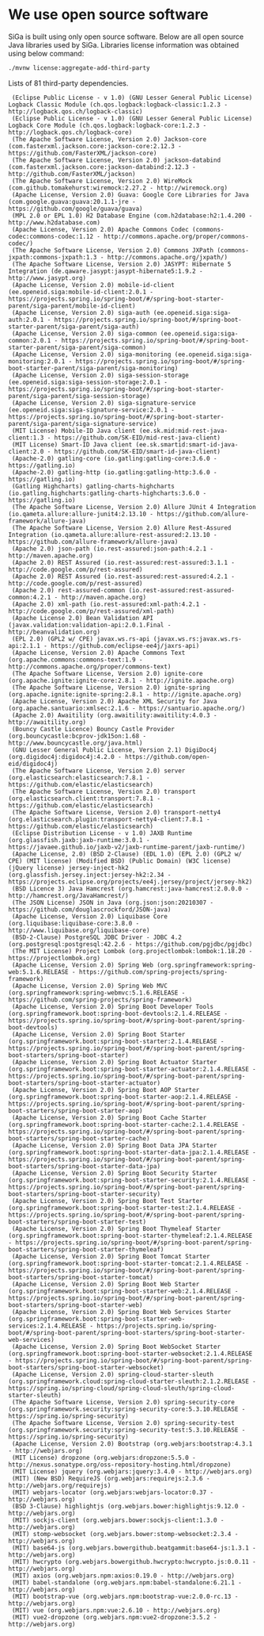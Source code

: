 # We use open source software
SiGa is built using only open source software. Below are all open source Java libraries used by SiGa. 
Libraries license information was obtained using below command:

```bash
./mvnw license:aggregate-add-third-party
```

Lists of 81 third-party dependencies.

     (Eclipse Public License - v 1.0) (GNU Lesser General Public License) Logback Classic Module (ch.qos.logback:logback-classic:1.2.3 - http://logback.qos.ch/logback-classic)
     (Eclipse Public License - v 1.0) (GNU Lesser General Public License) Logback Core Module (ch.qos.logback:logback-core:1.2.3 - http://logback.qos.ch/logback-core)
     (The Apache Software License, Version 2.0) Jackson-core (com.fasterxml.jackson.core:jackson-core:2.12.3 - https://github.com/FasterXML/jackson-core)
     (The Apache Software License, Version 2.0) jackson-databind (com.fasterxml.jackson.core:jackson-databind:2.12.3 - http://github.com/FasterXML/jackson)
     (The Apache Software License, Version 2.0) WireMock (com.github.tomakehurst:wiremock:2.27.2 - http://wiremock.org)
     (Apache License, Version 2.0) Guava: Google Core Libraries for Java (com.google.guava:guava:20.1.1-jre - https://github.com/google/guava/guava)
     (MPL 2.0 or EPL 1.0) H2 Database Engine (com.h2database:h2:1.4.200 - http://www.h2database.com)
     (Apache License, Version 2.0) Apache Commons Codec (commons-codec:commons-codec:1.12 - http://commons.apache.org/proper/commons-codec/)
     (The Apache Software License, Version 2.0) Commons JXPath (commons-jxpath:commons-jxpath:1.3 - http://commons.apache.org/jxpath/)
     (The Apache Software License, Version 2.0) JASYPT: Hibernate 5 Integration (de.qaware.jasypt:jasypt-hibernate5:1.9.2 - http://www.jasypt.org)
     (Apache License, Version 2.0) mobile-id-client (ee.openeid.siga:mobile-id-client:2.0.1 - https://projects.spring.io/spring-boot/#/spring-boot-starter-parent/siga-parent/mobile-id-client)
     (Apache License, Version 2.0) siga-auth (ee.openeid.siga:siga-auth:2.0.1 - https://projects.spring.io/spring-boot/#/spring-boot-starter-parent/siga-parent/siga-auth)
     (Apache License, Version 2.0) siga-common (ee.openeid.siga:siga-common:2.0.1 - https://projects.spring.io/spring-boot/#/spring-boot-starter-parent/siga-parent/siga-common)
     (Apache License, Version 2.0) siga-monitoring (ee.openeid.siga:siga-monitoring:2.0.1 - https://projects.spring.io/spring-boot/#/spring-boot-starter-parent/siga-parent/siga-monitoring)
     (Apache License, Version 2.0) siga-session-storage (ee.openeid.siga:siga-session-storage:2.0.1 - https://projects.spring.io/spring-boot/#/spring-boot-starter-parent/siga-parent/siga-session-storage)
     (Apache License, Version 2.0) siga-signature-service (ee.openeid.siga:siga-signature-service:2.0.1 - https://projects.spring.io/spring-boot/#/spring-boot-starter-parent/siga-parent/siga-signature-service)
     (MIT License) Mobile-ID Java client (ee.sk.mid:mid-rest-java-client:1.3 - https://github.com/SK-EID/mid-rest-java-client)
     (MIT License) Smart-ID Java client (ee.sk.smartid:smart-id-java-client:2.0 - https://github.com/SK-EID/smart-id-java-client)
     (Apache-2.0) gatling-core (io.gatling:gatling-core:3.6.0 - https://gatling.io)
     (Apache-2.0) gatling-http (io.gatling:gatling-http:3.6.0 - https://gatling.io)
     (Gatling Highcharts) gatling-charts-highcharts (io.gatling.highcharts:gatling-charts-highcharts:3.6.0 - https://gatling.io)
     (The Apache Software License, Version 2.0) Allure JUnit 4 Integration (io.qameta.allure:allure-junit4:2.13.10 - https://github.com/allure-framework/allure-java)
     (The Apache Software License, Version 2.0) Allure Rest-Assured Integration (io.qameta.allure:allure-rest-assured:2.13.10 - https://github.com/allure-framework/allure-java)
     (Apache 2.0) json-path (io.rest-assured:json-path:4.2.1 - http://maven.apache.org)
     (Apache 2.0) REST Assured (io.rest-assured:rest-assured:3.1.1 - http://code.google.com/p/rest-assured)
     (Apache 2.0) REST Assured (io.rest-assured:rest-assured:4.2.1 - http://code.google.com/p/rest-assured)
     (Apache 2.0) rest-assured-common (io.rest-assured:rest-assured-common:4.2.1 - http://maven.apache.org)
     (Apache 2.0) xml-path (io.rest-assured:xml-path:4.2.1 - http://code.google.com/p/rest-assured/xml-path)
     (Apache License 2.0) Bean Validation API (javax.validation:validation-api:2.0.1.Final - http://beanvalidation.org)
     (EPL 2.0) (GPL2 w/ CPE) javax.ws.rs-api (javax.ws.rs:javax.ws.rs-api:2.1.1 - https://github.com/eclipse-ee4j/jaxrs-api)
     (Apache License, Version 2.0) Apache Commons Text (org.apache.commons:commons-text:1.9 - http://commons.apache.org/proper/commons-text)
     (The Apache Software License, Version 2.0) ignite-core (org.apache.ignite:ignite-core:2.8.1 - http://ignite.apache.org)
     (The Apache Software License, Version 2.0) ignite-spring (org.apache.ignite:ignite-spring:2.8.1 - http://ignite.apache.org)
     (Apache License, Version 2.0) Apache XML Security for Java (org.apache.santuario:xmlsec:2.1.6 - https://santuario.apache.org/)
     (Apache 2.0) Awaitility (org.awaitility:awaitility:4.0.3 - http://awaitility.org)
     (Bouncy Castle Licence) Bouncy Castle Provider (org.bouncycastle:bcprov-jdk15on:1.68 - http://www.bouncycastle.org/java.html)
     (GNU Lesser General Public License, Version 2.1) DigiDoc4j (org.digidoc4j:digidoc4j:4.2.0 - https://github.com/open-eid/digidoc4j)
     (The Apache Software License, Version 2.0) server (org.elasticsearch:elasticsearch:7.8.1 - https://github.com/elastic/elasticsearch)
     (The Apache Software License, Version 2.0) transport (org.elasticsearch.client:transport:7.8.1 - https://github.com/elastic/elasticsearch)
     (The Apache Software License, Version 2.0) transport-netty4 (org.elasticsearch.plugin:transport-netty4-client:7.8.1 - https://github.com/elastic/elasticsearch)
     (Eclipse Distribution License - v 1.0) JAXB Runtime (org.glassfish.jaxb:jaxb-runtime:3.0.1 - https://javaee.github.io/jaxb-v2/jaxb-runtime-parent/jaxb-runtime/)
     (Apache License, 2.0) (BSD 2-Clause) (EDL 1.0) (EPL 2.0) (GPL2 w/ CPE) (MIT license) (Modified BSD) (Public Domain) (W3C license) (jQuery license) jersey-inject-hk2 (org.glassfish.jersey.inject:jersey-hk2:2.34 - https://projects.eclipse.org/projects/ee4j.jersey/project/jersey-hk2)
     (BSD Licence 3) Java Hamcrest (org.hamcrest:java-hamcrest:2.0.0.0 - http://hamcrest.org/JavaHamcrest/)
     (The JSON License) JSON in Java (org.json:json:20210307 - https://github.com/douglascrockford/JSON-java)
     (Apache License, Version 2.0) Liquibase Core (org.liquibase:liquibase-core:3.8.0 - http://www.liquibase.org/liquibase-core)
     (BSD-2-Clause) PostgreSQL JDBC Driver - JDBC 4.2 (org.postgresql:postgresql:42.2.6 - https://github.com/pgjdbc/pgjdbc)
     (The MIT License) Project Lombok (org.projectlombok:lombok:1.18.20 - https://projectlombok.org)
     (Apache License, Version 2.0) Spring Web (org.springframework:spring-web:5.1.6.RELEASE - https://github.com/spring-projects/spring-framework)
     (Apache License, Version 2.0) Spring Web MVC (org.springframework:spring-webmvc:5.1.6.RELEASE - https://github.com/spring-projects/spring-framework)
     (Apache License, Version 2.0) Spring Boot Developer Tools (org.springframework.boot:spring-boot-devtools:2.1.4.RELEASE - https://projects.spring.io/spring-boot/#/spring-boot-parent/spring-boot-devtools)
     (Apache License, Version 2.0) Spring Boot Starter (org.springframework.boot:spring-boot-starter:2.1.4.RELEASE - https://projects.spring.io/spring-boot/#/spring-boot-parent/spring-boot-starters/spring-boot-starter)
     (Apache License, Version 2.0) Spring Boot Actuator Starter (org.springframework.boot:spring-boot-starter-actuator:2.1.4.RELEASE - https://projects.spring.io/spring-boot/#/spring-boot-parent/spring-boot-starters/spring-boot-starter-actuator)
     (Apache License, Version 2.0) Spring Boot AOP Starter (org.springframework.boot:spring-boot-starter-aop:2.1.4.RELEASE - https://projects.spring.io/spring-boot/#/spring-boot-parent/spring-boot-starters/spring-boot-starter-aop)
     (Apache License, Version 2.0) Spring Boot Cache Starter (org.springframework.boot:spring-boot-starter-cache:2.1.4.RELEASE - https://projects.spring.io/spring-boot/#/spring-boot-parent/spring-boot-starters/spring-boot-starter-cache)
     (Apache License, Version 2.0) Spring Boot Data JPA Starter (org.springframework.boot:spring-boot-starter-data-jpa:2.1.4.RELEASE - https://projects.spring.io/spring-boot/#/spring-boot-parent/spring-boot-starters/spring-boot-starter-data-jpa)
     (Apache License, Version 2.0) Spring Boot Security Starter (org.springframework.boot:spring-boot-starter-security:2.1.4.RELEASE - https://projects.spring.io/spring-boot/#/spring-boot-parent/spring-boot-starters/spring-boot-starter-security)
     (Apache License, Version 2.0) Spring Boot Test Starter (org.springframework.boot:spring-boot-starter-test:2.1.4.RELEASE - https://projects.spring.io/spring-boot/#/spring-boot-parent/spring-boot-starters/spring-boot-starter-test)
     (Apache License, Version 2.0) Spring Boot Thymeleaf Starter (org.springframework.boot:spring-boot-starter-thymeleaf:2.1.4.RELEASE - https://projects.spring.io/spring-boot/#/spring-boot-parent/spring-boot-starters/spring-boot-starter-thymeleaf)
     (Apache License, Version 2.0) Spring Boot Tomcat Starter (org.springframework.boot:spring-boot-starter-tomcat:2.1.4.RELEASE - https://projects.spring.io/spring-boot/#/spring-boot-parent/spring-boot-starters/spring-boot-starter-tomcat)
     (Apache License, Version 2.0) Spring Boot Web Starter (org.springframework.boot:spring-boot-starter-web:2.1.4.RELEASE - https://projects.spring.io/spring-boot/#/spring-boot-parent/spring-boot-starters/spring-boot-starter-web)
     (Apache License, Version 2.0) Spring Boot Web Services Starter (org.springframework.boot:spring-boot-starter-web-services:2.1.4.RELEASE - https://projects.spring.io/spring-boot/#/spring-boot-parent/spring-boot-starters/spring-boot-starter-web-services)
     (Apache License, Version 2.0) Spring Boot WebSocket Starter (org.springframework.boot:spring-boot-starter-websocket:2.1.4.RELEASE - https://projects.spring.io/spring-boot/#/spring-boot-parent/spring-boot-starters/spring-boot-starter-websocket)
     (Apache License, Version 2.0) spring-cloud-starter-sleuth (org.springframework.cloud:spring-cloud-starter-sleuth:2.1.2.RELEASE - https://spring.io/spring-cloud/spring-cloud-sleuth/spring-cloud-starter-sleuth)
     (The Apache Software License, Version 2.0) spring-security-core (org.springframework.security:spring-security-core:5.3.10.RELEASE - https://spring.io/spring-security)
     (The Apache Software License, Version 2.0) spring-security-test (org.springframework.security:spring-security-test:5.3.10.RELEASE - https://spring.io/spring-security)
     (Apache License, Version 2.0) Bootstrap (org.webjars:bootstrap:4.3.1 - http://webjars.org)
     (MIT License) dropzone (org.webjars:dropzone:5.5.0 - http://nexus.sonatype.org/oss-repository-hosting.html/dropzone)
     (MIT License) jquery (org.webjars:jquery:3.4.0 - http://webjars.org)
     (MIT) (New BSD) RequireJS (org.webjars:requirejs:2.3.6 - http://webjars.org/requirejs)
     (MIT) webjars-locator (org.webjars:webjars-locator:0.37 - http://webjars.org)
     (BSD 3-Clause) highlightjs (org.webjars.bower:highlightjs:9.12.0 - http://webjars.org)
     (MIT) sockjs-client (org.webjars.bower:sockjs-client:1.3.0 - http://webjars.org)
     (MIT) stomp-websocket (org.webjars.bower:stomp-websocket:2.3.4 - http://webjars.org)
     (MIT) base64-js (org.webjars.bowergithub.beatgammit:base64-js:1.3.1 - http://webjars.org)
     (MIT) hwcrypto (org.webjars.bowergithub.hwcrypto:hwcrypto.js:0.0.11 - http://webjars.org)
     (MIT) axios (org.webjars.npm:axios:0.19.0 - http://webjars.org)
     (MIT) babel-standalone (org.webjars.npm:babel-standalone:6.21.1 - http://webjars.org)
     (MIT) bootstrap-vue (org.webjars.npm:bootstrap-vue:2.0.0-rc.13 - http://webjars.org)
     (MIT) vue (org.webjars.npm:vue:2.6.10 - http://webjars.org)
     (MIT) vue2-dropzone (org.webjars.npm:vue2-dropzone:3.5.2 - http://webjars.org)

